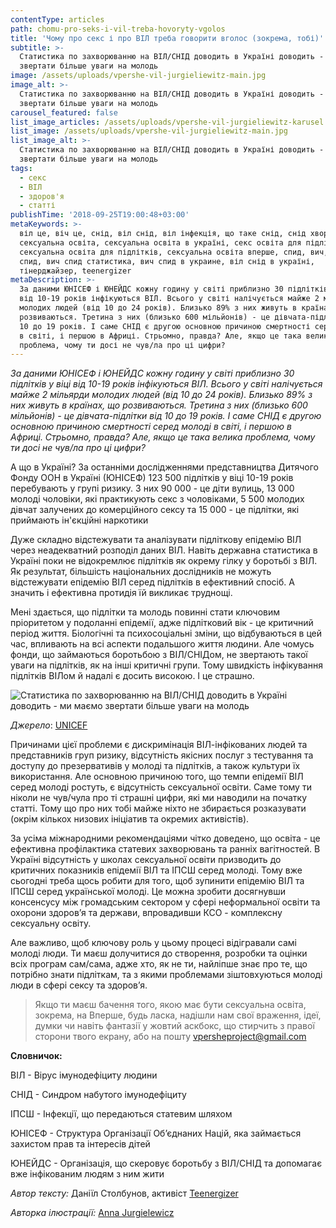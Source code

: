 ```yaml
---
contentType: articles
path: chomu-pro-seks-i-vil-treba-hovoryty-vgolos
title: 'Чому про секс і про ВІЛ треба говорити вголос (зокрема, тобі)'
subtitle: >-
  Статистика по захворюванню на ВІЛ/СНІД доводить в Україні доводить - ми маємо
  звертати більше уваги на молодь
image: /assets/uploads/vpershe-vil-jurgieliewitz-main.jpg
image_alt: >-
  Статистика по захворюванню на ВІЛ/СНІД доводить в Україні доводить - ми маємо
  звертати більше уваги на молодь
carousel_featured: false
list_image_articles: /assets/uploads/vpershe-vil-jurgieliewitz-karusel.jpg
list_image: /assets/uploads/vpershe-vil-jurgieliewitz-main.jpg
list_image_alt: >-
  Статистика по захворюванню на ВІЛ/СНІД доводить в Україні доводить - ми маємо
  звертати більше уваги на молодь
tags:
  - секс
  - ВІЛ
  - здоров'я
  - статті
publishTime: '2018-09-25T19:00:48+03:00'
metaKeywords: >-
  віл це, віч це, снід, віл снід, віл інфекція, що таке снід, снід хвороба,
  сексуальна освіта, сексуальна освіта в україні, секс освіта для підлітків,
  сексуальна освіта для підлітків, сексуальна освіта вперше, спид, вич, вич
  спид, вич спид статистика, вич спид в украине, віл снід в україні,
  тінерджайзер, teenergizer
metaDescription: >-
  За даними ЮНІСЕФ і ЮНЕЙДС кожну годину у світі приблизно 30 підлітків у віці
  від 10-19 років інфікуються ВІЛ. Всього у світі налічується майже 2 мільярди
  молодих людей (від 10 до 24 років). Близько 89% з них живуть в країнах, що
  розвиваються. Третина з них (близько 600 мільйонів) - це дівчата-підлітки від
  10 до 19 років. І саме СНІД є другою основною причиною смертності серед молоді
  в світі, і першою в Африці. Стрьомно, правда? Але, якщо це така велика
  проблема, чому ти досі не чув/ла про ці цифри?
---
```

_За даними ЮНІСЕФ і ЮНЕЙДС кожну годину у світі приблизно 30 підлітків у віці від 10-19 років інфікуються ВІЛ. Всього у світі налічується майже 2 мільярди молодих людей (від 10 до 24 років). Близько 89% з них живуть в країнах, що розвиваються. Третина з них (близько 600 мільйонів) - це дівчата-підлітки від 10 до 19 років. І саме СНІД є другою основною причиною смертності серед молоді в світі, і першою в Африці. Стрьомно, правда? Але, якщо це така велика проблема, чому ти досі не чув/ла про ці цифри?_

А що в Україні? За останніми дослідженнями представництва Дитячого Фонду ООН в Україні (ЮНІСЕФ) 123 500 підлітків у віці 10-19 років перебувають у групі ризику. З них 90 000 - це діти вулиць, 13 000 молоді чоловіки, які практикують секс з чоловіками, 5 500 молодих дівчат залучених до комерційного сексу та 15 000 - це підлітки, які приймають ін'єкційні наркотики

Дуже складно відстежувати та аналізувати підліткову епідемію ВІЛ через неадекватний розподіл даних ВІЛ. Навіть державна статистика в Україні поки не відокремлює підлітків як окрему гілку у боротьбі з ВІЛ. Як результат, більшість національних дослідників не можуть відстежувати епідемію ВІЛ серед підлітків в ефективний спосіб. А значить і ефективна протидія їй викликає труднощі.

Мені здається, що підлітки та молодь повинні стати ключовим пріоритетом у подоланні епідемії, адже підлітковий вік - це критичний період життя. Біологічні та психосоціальні зміни, що відбуваються в цей час, впливають на всі аспекти подальшого життя людини. Але чомусь фонди, що займаються боротьбою з ВІЛ/СНІДом, не звертають такої уваги на підлітків, як на інші критичні групи. Тому швидкість інфікування підлітків ВІЛом й надалі є досить високою. І це страшно.

![Статистика по захворюванню на ВІЛ/СНІД доводить в Україні доводить - ми маємо звертати більше уваги на молодь](/assets/uploads/vil-unicef-dany.jpg)

_Джерело_: [UNICEF](https://www.unicef.org/ukraine/ukr/activities_11400.htm)

Причинами цієї проблеми є дискримінація ВІЛ-інфікованих людей та представників груп ризику, відсутність якісних послуг з тестування та доступу до презервативів у молоді та підлітків, а також культури їх використання. Але основною причиною того, що темпи епідемії ВІЛ серед молоді ростуть, є відсутність сексуальної освіти. Саме тому ти ніколи не чув/чула про ті страшні цифри, які ми наводили на початку статті. Тому що про них тобі майже ніхто не збирається розказувати (окрім кількох низових ініціатив та окремих активістів).

За усіма міжнародними рекомендаціями чітко доведено, що освіта - це ефективна профілактика статевих захворювань та ранніх вагітностей. В Україні відсутність у школах сексуальної освіти призводить до критичних показників епідемії ВІЛ та ІПСШ серед молоді. Тому вже сьогодні треба щось робити для того, щоб зупинити епідемію ВІЛ та ІПСШ серед української молоді. Це можна зробити досягнувши консенсусу між громадським сектором у сфері неформальної освіти та охорони здоров’я та держави, впровадивши КСО - комплексну сексуальну освіту.

Але важливо, щоб ключову роль у цьому процесі відігравали самі молоді люди. Ти маєш долучитися до створення, розробки та оцінки всіх програм сам/сама, адже хто, як не ти, найліпше знає про те, що потрібно знати підліткам, та з якими проблемами зіштовхуються молоді люди в сфері сексу та здоров’я. 

> Якщо ти маєш бачення того, якою має бути сексуальна освіта, зокрема, на Вперше, будь ласка, надішли нам свої враження, ідеї, думки чи навіть фантазії у жовтий аскбокс, що стирчить з правої сторони твого екрану, або на пошту vpersheproject@gmail.com

**Словничок:**

ВІЛ - Вірус імунодефіциту людини

СНІД - Синдром набутого імунодефіциту

ІПСШ - Інфекції, що передаються статевим шляхом

ЮНІСЕФ - Структура Організації Об’єднаних Націй, яка займається захистом прав та інтересів дітей

ЮНЕЙДС - Організація, що скеровує боротьбу з ВІЛ/СНІД та допомагає вже інфікованим людям з ним жити

_Автор тексту:_ Даніїл Столбунов, активіст [Teenergizer
](http://teenergizer.org/)

_Авторка ілюстрації:_ [Anna Jurgielewicz](https://www.instagram.com/jurdzi/)
